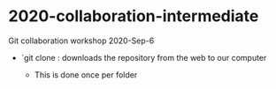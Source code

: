 # 2020-collaboration-intermediate
Git collaboration workshop 2020-Sep-6

- `git clone <url> : downloads the repository from the web to our computer
   - This is done once per folder
